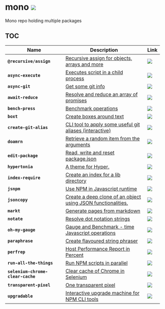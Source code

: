 # mono [![](https://circleci.com/gh/omrilotan/mono.svg?style=svg)](https://circleci.com/build-insights/gh/omrilotan/mono/master)
Mono repo holding multiple packages

## TOC

| Name | Description | Link
| --- | --- | ---
| **`@recursive/assign`** | [Recursive assign for objects, arrays and more](./packages/assign#readme) | [![](https://img.shields.io/npm/v/@recursive/assign.svg)](https://www.npmjs.com/package/@recursive/assign)
| **`async-execute`** | [Executes script in a child process](./packages/async-execute#readme) | [![](https://img.shields.io/npm/v/async-execute.svg)](https://www.npmjs.com/package/async-execute)
| **`async-git`** | [Get some git info](./packages/async-git#readme) | [![](https://img.shields.io/npm/v/async-git.svg)](https://www.npmjs.com/package/async-git)
| **`await-reduce`** | [Resolve and reduce an array of promises](./packages/await-reduce#readme) | [![](https://img.shields.io/npm/v/await-reduce.svg)](https://www.npmjs.com/package/await-reduce)
| **`bench-press`** | [Benchmark operations](./packages/bench-press#readme) | [![](https://img.shields.io/npm/v/bench-press.svg)](https://www.npmjs.com/package/bench-press)
| **`boxt`** | [Create boxes around text](./packages/boxt#readme) | [![](https://img.shields.io/npm/v/boxt.svg)](https://www.npmjs.com/package/boxt)
| **`create-git-alias`** | [CLI tool to apply some useful git aliases (interactive)](./packages/create-git-alias#readme) | [![](https://img.shields.io/npm/v/create-git-alias.svg)](https://www.npmjs.com/package/create-git-alias)
| **`doamrn`** | [Retrieve a random item from the arguments](./packages/doamrn#readme) | [![](https://img.shields.io/npm/v/doamrn.svg)](https://www.npmjs.com/package/doamrn)
| **`edit-package`** | [Read, write and reset package.json](./packages/edit-package#readme) | [![](https://img.shields.io/npm/v/edit-package.svg)](https://www.npmjs.com/package/edit-package)
| **`hypertonia`** | [A theme for Hyper.](./packages/hypertonia#readme) | [![](https://img.shields.io/npm/v/hypertonia.svg)](https://www.npmjs.com/package/hypertonia)
| **`index-require`** | [Create an index for a lib directory](./packages/index-require#readme) | [![](https://img.shields.io/npm/v/index-require.svg)](https://www.npmjs.com/package/index-require)
| **`jsnpm`** | [Use NPM in Javascript runtime](./packages/jsnpm#readme) | [![](https://img.shields.io/npm/v/jsnpm.svg)](https://www.npmjs.com/package/jsnpm)
| **`jsoncopy`** | [Create a deep clone of an object using JSON functionalities.](./packages/jsoncopy#readme) | [![](https://img.shields.io/npm/v/jsoncopy.svg)](https://www.npmjs.com/package/jsoncopy)
| **`markt`** | [Generate pages from markdown](./packages/markt#readme) | [![](https://img.shields.io/npm/v/markt.svg)](https://www.npmjs.com/package/markt)
| **`notate`** | [Resolve dot notation strings](./packages/notate#readme) | [![](https://img.shields.io/npm/v/notate.svg)](https://www.npmjs.com/package/notate)
| **`oh-my-gauge`** | [Gauge and Benchmark - time Javascript operations](./packages/oh-my-gauge#readme) | [![](https://img.shields.io/npm/v/oh-my-gauge.svg)](https://www.npmjs.com/package/oh-my-gauge)
| **`paraphrase`** | [Create flavoured string phraser](./packages/paraphrase#readme) | [![](https://img.shields.io/npm/v/paraphrase.svg)](https://www.npmjs.com/package/paraphrase)
| **`perfrep`** | [Host Performance Report in Percent](./packages/perfrep#readme) | [![](https://img.shields.io/npm/v/perfrep.svg)](https://www.npmjs.com/package/perfrep)
| **`run-all-the-things`** | [Run NPM scripts in parallel](./packages/run-all-the-things#readme) | [![](https://img.shields.io/npm/v/run-all-the-things.svg)](https://www.npmjs.com/package/run-all-the-things)
| **`selenium-chrome-clear-cache`** | [Clear cache of Chrome in Selenium](./packages/selenium-chrome-clear-cache#readme) | [![](https://img.shields.io/npm/v/selenium-chrome-clear-cache.svg)](https://www.npmjs.com/package/selenium-chrome-clear-cache)
| **`transparent-pixel`** | [One transparent pixel](./packages/transparent-pixel#readme) | [![](https://img.shields.io/npm/v/transparent-pixel.svg)](https://www.npmjs.com/package/transparent-pixel)
| **`upgradable`** | [Interactive upgrade machine for NPM CLI tools](./packages/upgradable#readme) | [![](https://img.shields.io/npm/v/upgradable.svg)](https://www.npmjs.com/package/upgradable)
